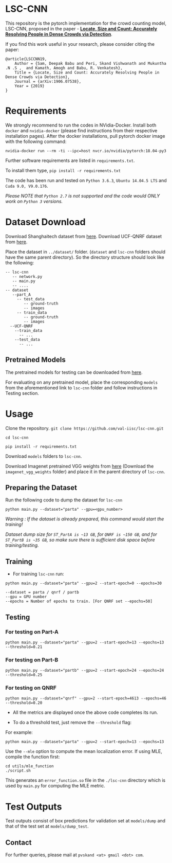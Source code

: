 # LSC-CNN

This repository is the pytorch implementation for the crowd counting model, LSC-CNN, proposed in the paper - [**Locate, Size and Count: Accurately Resolving People in Dense Crowds via Detection**](https://arxiv.org/pdf/1906.07538.pdf).

If you find this work useful in your research, please consider citing the paper:
```
@article{LSCCNN19,
    Author = {Sam, Deepak Babu and Peri, Skand Vishwanath and Mukuntha .N .S ,  and Kamath, Amogh and Babu, R. Venkatesh},
    Title = {Locate, Size and Count: Accurately Resolving People in Dense Crowds via Detection},
    Journal = {arXiv:1906.07538},
    Year = {2019}
}
```
# Requirements
We strongly recommend to run the codes in NVidia-Docker. Install both `docker` and `nvidia-docker` (please find instructions from their respective installation pages).
After the docker installations, pull pytorch docker image with the following command:

`nvidia-docker run --rm -ti --ipc=host nvcr.io/nvidia/pytorch:18.04-py3`

Further software requirements are listed in `requirements.txt`. 

To install them type, `pip install -r requirements.txt`

The code has been run and tested on `Python 3.6.3`, `Ubuntu 14.04.5 LTS` and `Cuda 9.0, V9.0.176`. 

_Please NOTE that `Python 2.7` is not supported and the code would ONLY work on `Python 3` versions._

# Dataset Download
Download Shanghaitech dataset from [here](https://github.com/desenzhou/ShanghaiTechDataset).
Download UCF-QNRF dataset from [here](http://crcv.ucf.edu/data/ucf-qnrf/).

Place the dataset in `../dataset/` folder. (`dataset` and `lsc-cnn` folders should have the same parent directory). So the directory structure should look like the following:
```
-- lsc-cnn
   -- network.py
   -- main.py
   -- ....
-- dataset
   --part_A
     -- test_data
	    -- ground-truth
	    -- images
     -- train_data
	    -- ground-truth
	    -- images
  --UCF-QNRF
    --train_data
      -- ...
    --test_data
      -- ...
```

## Pretrained Models
The pretrained models for testing can be downloaded from [here](https://drive.google.com/open?id=1hlJg4ux_BI3z_8zRdwwE7oQoumzSYIEg).

For evaluating on any pretrained model, place the corresponding `models` from the aforementioned link to `lsc-cnn` folder and follow instructions in Testing section.

# Usage
 Clone the repository.
`git clone https://github.com/val-iisc/lsc-cnn.git`

`cd lsc-cnn`

`pip install -r requirements.txt`

Download `models` folders to `lsc-cnn`.

Download Imagenet pretrained VGG weights from [here](https://drive.google.com/open?id=1hlJg4ux_BI3z_8zRdwwE7oQoumzSYIEg) (Download the `imagenet_vgg_weights` folder) and place it in the parent directory of `lsc-cnn`.

## Preparing the Dataset
Run the following code to dump the dataset for `lsc-cnn`

`python main.py --dataset="parta" --gpu=<gpu_number>`

*Warning : If the dataset is already prepared, this command would start the training!*

*Dataset dump size for `ST_PartA is ~13 GB`, for `QNRF is ~150 GB`, and for `ST_PartB is ~35 GB`, so make sure there is sufficient disk space before training/testing.*

## Training
- For training `lsc-cnn` run:

`python main.py --dataset="parta" --gpu=2 --start-epoch=0 --epochs=30`

```
--dataset = parta / qnrf / partb
--gpu = GPU number
--epochs = Number of epochs to train. [For QNRF set --epochs=50]
```

## Testing
### For testing on Part-A

`python main.py --dataset="parta" --gpu=2 --start-epoch=13 --epochs=13 --threshold=0.21`

### For testing on Part-B

`python main.py --dataset="partb" --gpu=2 --start-epoch=24 --epochs=24 --threshold=0.25`

### For testing on QNRF

`python main.py --dataset="qnrf" --gpu=2 --start-epoch=4613 --epochs=46 --threshold=0.20`

- All the metrics are displayed once the above code completes its run.

- To do a threshold test, just remove the `--threshold` flag:

For example:


`python main.py --dataset="parta" --gpu=2 --start-epoch=13 --epochs=13`

Use the `--mle` option to compute the mean localization error. If using MLE, compile the function first:
```
cd utils/mle_function
./script.sh
```
This generates an `error_function.so` file in the `./lsc-cnn` directory which is used by `main.py` for computing the MLE metric.

# Test Outputs
Test outputs consist of box predictions for validation set at `models/dump` and that of the test set at `models/dump_test`.

## Contact
For further queries, please mail at `pvskand <at> gmail <dot> com`.

